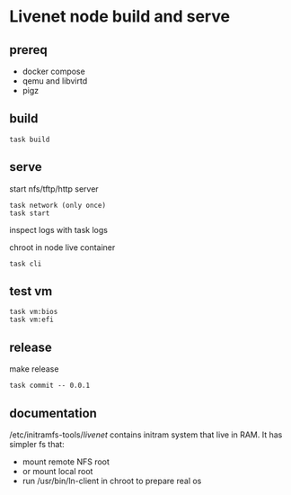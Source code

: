 # Livenet node build and serve


## prereq

- docker compose
- qemu and libvirtd
- pigz


## build


```
task build
```

## serve

start nfs/tftp/http server

```
task network (only once)
task start
```

inspect logs with task logs

chroot in node live container
```
task cli
```

## test vm

```
task vm:bios
task vm:efi
```

## release

make release

```
task commit -- 0.0.1
```


## documentation

/etc/initramfs-tools/*livenet* contains initram system that live in RAM. It has simpler fs that:
- mount remote NFS root
- or mount local root
- run /usr/bin/ln-client in chroot to prepare real os